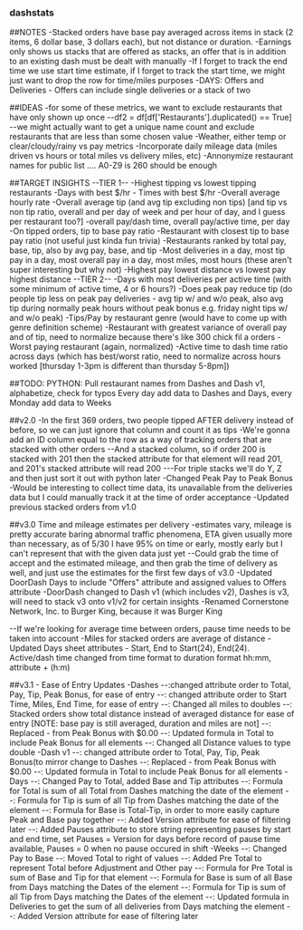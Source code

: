 ### dashstats

##NOTES
-Stacked orders have base pay averaged across items in stack (2 items, 6 dollar base, 3 dollars each), but not distance or duration.
-Earnings only shows us stacks that are offered as stacks, an offer that is in addition to an existing dash must be dealt with manually
-If I forget to track the end time we use start time estimate, if I forget to track the start time, we might just want to drop the row for time/miles purposes
-DAYS: Offers and Deliveries - Offers can include single deliveries or a stack of two

##IDEAS
-for some of these metrics, we want to exclude restaurants that have only shown up once
--df2 = df[df['Restaurants'].duplicated() == True] 
--we might actually want to get a unique name count and exclude restaurants that are less than some chosen value
-Weather, either temp or clear/cloudy/rainy vs pay metrics
-Incorporate daily mileage data (miles driven vs hours or total miles vs delivery miles, etc)
-Annonymize restaurant names for public list .... A0-Z9 is 260 should be enough

##TARGET INSIGHTS
--TIER 1--
-Highest tipping vs lowest tipping restaurants
-Days with best $/hr - Times with best $/hr
-Overall average hourly rate
-Overall average tip (and avg tip excluding non tips) [and tip vs non tip ratio, overall and per day of week and per hour of day, and I guess per restaurant too?]
-overall pay/dash time, overall pay/active time, per day
-On tipped orders, tip to base pay ratio
-Restaurant with closest tip to base pay ratio (not useful just kinda fun trivia)
-Restaurants ranked by total pay, base, tip, also by avg pay, base, and tip
-Most deliveries in a day, most tip pay in a day, most overall pay in a day, most miles, most hours (these aren't super interesting but why not)
-Highest pay lowest distance vs lowest pay highest distance
--TIER 2--
-Days with most deliveries per active time (with some minimum of active time, 4 or 6 hours?)
-Does peak pay reduce tip (do people tip less on peak pay deliveries - avg tip w/ and w/o peak, also avg tip during normally peak hours without peak bonus e.g. friday night tips w/ and w/o peak)
-Tips/Pay by restaurant genre (would have to come up with genre definition scheme)
-Restaurant with greatest variance of overall pay and of tip, need to normalize because there's like 300 chick fil a orders
-Worst paying restaurant (again, normalized)
-Active time to dash time ratio across days (which has best/worst ratio, need to normalize across hours worked [thursday 1-3pm is different than thursday 5-8pm])

##TODO:
PYTHON: Pull restaurant names from Dashes and Dash v1, alphabetize, check for typos
Every day add data to Dashes and Days, every Monday add data to Weeks




##v2.0
-In the first 369 orders, two people tipped AFTER delivery instead of before, so we can just ignore that column and count it as tips
-We're gonna add an ID column equal to the row as a way of tracking orders that are stacked with other orders
--And a stacked column, so if order 200 is stacked with 201 then the stacked attribute for that element will read 201, and 201's stacked attribute will read 200
---For triple stacks we'll do Y, Z and then just sort it out with python later
-Changed Peak Pay to Peak Bonus
-Would be interesting to collect time data, its unavailable from the deliveries data but I could manually track it at the time of order acceptance
-Updated previous stacked orders from v1.0

##v3.0
Time and mileage estimates per delivery
-estimates vary, mileage is pretty accurate baring abnormal traffic phenomena, ETA given usually more than necessary, as of 5/30 I have 95% on time or early, mostly early but I can't represent that with the given data just yet
--Could grab the time of accept and the estimated mileage, and then grab the time of delivery as well, and just use the estimates for the first few days of v3.0
-Updated DoorDash Days to include "Offers" attribute and assigned values to Offers attribute
-DoorDash changed to Dash v1 (which includes v2), Dashes is v3, will need to stack v3 onto v1/v2 for certain insights
-Renamed Cornerstone Network, Inc. to Burger King, because it was Burger King

--If we're looking for average time between orders, pause time needs to be taken into account
-Miles for stacked orders are average of distance
-Updated Days sheet attributes - Start, End to Start(24), End(24). Active/dash time changed from time format to duration format hh:mm, attribute + (h:m)

##v3.1 - Ease of Entry Updates
-Dashes
--:changed attribute order to Total, Pay, Tip, Peak Bonus, for ease of entry
--: changed attribute order to Start Time, Miles, End Time, for ease of entry
--: Changed all miles to doubles
--: Stacked orders show total distance instead of averaged distance for ease of entry [NOTE: base pay is still averaged, duration and miles are not]
--: Replaced - from Peak Bonus with $0.00
--: Updated formula in Total to include Peak Bonus for all elements 
--: Changed all Distance values to type double
-Dash v1
--: changed attribute order to Total, Pay, Tip, Peak Bonus(to mirror change to Dashes
--: Replaced - from Peak Bonus with $0.00
--: Updated formula in Total to include Peak Bonus for all elements
-Days
--: Changed Pay to Total, added Base and Tip attributes
--: Formula for Total is sum of all Total from Dashes matching the date of the element 
--: Formula for Tip is sum of all Tip from Dashes matching the date of the element
--: Formula for Base is Total-Tip, in order to more easily capture Peak and Base pay together
--: Added Version attribute for ease of filtering later
--: Added Pauses attribute to store string representing pauses by start and end time, set Pauses = Version for days before record of pause time available, Pauses = 0 when no pause occured in shift
-Weeks
--: Changed Pay to Base
--: Moved Total to right of values
--: Added Pre Total to represent Total before Adjustment and Other pay
--: Formula for Pre Total is sum of Base and Tip for that element
--: Formula for Base is sum of all Base from Days matching the Dates of the element
--: Formula for Tip is sum of all Tip from Days matching the Dates of the element
--: Updated formula in Deliveries to get the sum of all deliveries from Days matching the element
--: Added Version attribute for ease of filtering later



